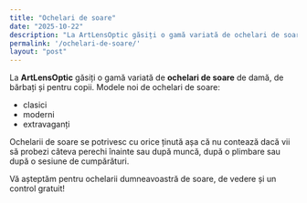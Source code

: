 ```yaml
---
title: "Ochelari de soare"
date: "2025-10-22"
description: "La ArtLensOptic găsiți o gamă variată de ochelari de soare pentru femei, bărbați și copii."
permalink: '/ochelari-de-soare/'
layout: "post"
---
```

La **ArtLensOptic** găsiți o gamă variată de **ochelari de soare** de damă, de bărbați și pentru copii. Modele noi de ochelari de soare:

- clasici
- moderni
- extravaganți

Ochelarii de soare se potrivesc cu orice ținută așa că nu contează dacă vii să probezi câteva perechi înainte sau după muncă, după o plimbare sau după o sesiune de cumpărături.

Vă așteptăm pentru ochelarii dumneavoastră de soare, de vedere și un control gratuit!